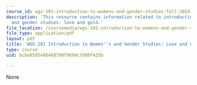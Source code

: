 ```yaml
---
course_id: wgs-101-introduction-to-womens-and-gender-studies-fall-2014
description: 'This resource contains information related to introduction to women''s
  and gender studies: love and gold.'
file_location: /coursemedia/wgs-101-introduction-to-womens-and-gender-studies-fall-2014/bcbe0505486468700f9694c7d80f425b_MITWGS_101F14_Gold.pdf
file_type: application/pdf
layout: pdf
title: 'WGS.101 Introduction to Women''s and Gender Studies: Love and Gold'
type: course
uid: bcbe0505486468700f9694c7d80f425b

---
```

None